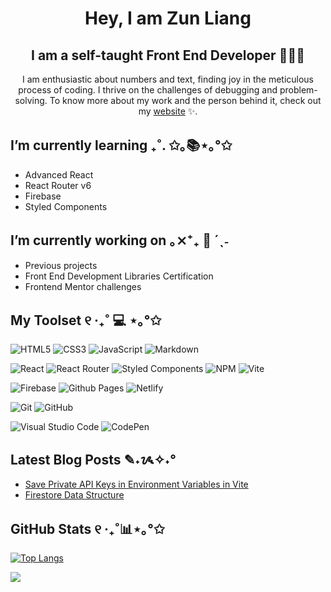 <!--
**zun-liang/zun-liang** is a ✨ _special_ ✨ repository because its `README.md` (this file) appears on your GitHub profile.

Here are some ideas to get you started:

- 🔭 I’m currently working on ...
- 🌱 I’m currently learning ...
- 👯 I’m looking to collaborate on ...
- 🤔 I’m looking for help with ...
- 💬 Ask me about ...
- 📫 How to reach me: ...
- 😄 Pronouns: ...
- ⚡ Fun fact: ...
-->

<h1 align="center">Hey, I am Zun Liang</h1>

<h2 align="center">I am a self-taught Front End Developer 👩🏻‍💻</h2>

<p align="center">I am enthusiastic about numbers and text, finding joy in the meticulous process of coding. I thrive on the challenges of debugging and problem-solving. To know more about my work and the person behind it, check out my <a target="_blank" href="https://zunldev.com">website</a> ✨.</p>

## I’m currently learning ₊˚. ✩｡📚⋆｡°✩
- Advanced React
- React Router v6
- Firebase
- Styled Components

## I’m currently working on ｡⨯⁺₊  💼 ´ˎ˗
- Previous projects
- Front End Development Libraries Certification
- Frontend Mentor challenges

## My Toolset ୧ ‧₊˚ 💻 ⋆｡°✩

![HTML5](https://img.shields.io/badge/html5-%23E34F26.svg?style=for-the-badge&logo=html5&logoColor=white)
![CSS3](https://img.shields.io/badge/css3-%231572B6.svg?style=for-the-badge&logo=css3&logoColor=white)
![JavaScript](https://img.shields.io/badge/javascript-%23323330.svg?style=for-the-badge&logo=javascript&logoColor=%23F7DF1E)
![Markdown](https://img.shields.io/badge/markdown-%23000000.svg?style=for-the-badge&logo=markdown&logoColor=white)

![React](https://img.shields.io/badge/react-%2320232a.svg?style=for-the-badge&logo=react&logoColor=%2361DAFB)
![React Router](https://img.shields.io/badge/React_Router-CA4245?style=for-the-badge&logo=react-router&logoColor=white)
![Styled Components](https://img.shields.io/badge/styled--components-DB7093?style=for-the-badge&logo=styled-components&logoColor=white)
![NPM](https://img.shields.io/badge/NPM-%23CB3837.svg?style=for-the-badge&logo=npm&logoColor=white)
![Vite](https://img.shields.io/badge/vite-%23646CFF.svg?style=for-the-badge&logo=vite&logoColor=white)

![Firebase](https://img.shields.io/badge/firebase-%23039BE5.svg?style=for-the-badge&logo=firebase)
![Github Pages](https://img.shields.io/badge/github%20pages-121013?style=for-the-badge&logo=github&logoColor=white)
![Netlify](https://img.shields.io/badge/netlify-%23000000.svg?style=for-the-badge&logo=netlify&logoColor=#00C7B7)

![Git](https://img.shields.io/badge/git-%23F05033.svg?style=for-the-badge&logo=git&logoColor=white)
![GitHub](https://img.shields.io/badge/github-%23121011.svg?style=for-the-badge&logo=github&logoColor=white)

![Visual Studio Code](https://img.shields.io/badge/Visual%20Studio%20Code-0078d7.svg?style=for-the-badge&logo=visual-studio-code&logoColor=white)
![CodePen](https://img.shields.io/badge/CodePen-white?style=for-the-badge&logo=codepen&logoColor=black)

## Latest Blog Posts ✎˖ᝰ✧˖°

- [Save Private API Keys in Environment Variables in Vite](https://zunldev.com/blogs/save-private-api-keys-in-environment-variables-in-vite-qFY1zT7CTbZwwyE9l5ykM)
- [Firestore Data Structure](https://zunldev.com/blogs/firestore-data-structure-7sMKb6jf0Ml5WmSLamZBL)
  
## GitHub Stats ୧ ‧₊˚📊⋆｡°✩

  [![Top Langs](https://github-readme-stats.vercel.app/api/top-langs/?username=zun-liang&layout=compact)](https://github.com/zun-liang)
  
  ![](https://komarev.com/ghpvc/?username=zun-liang)
  

